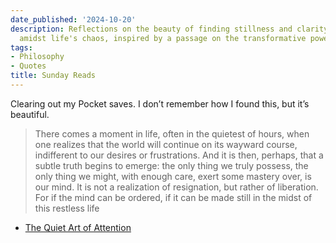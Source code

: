 ```yaml
---
date_published: '2024-10-20'
description: Reflections on the beauty of finding stillness and clarity in the mind
  amidst life's chaos, inspired by a passage on the transformative power of attention.
tags:
- Philosophy
- Quotes
title: Sunday Reads
---
```


Clearing out my Pocket saves. I don’t remember how I found this, but it’s beautiful.

> There comes a moment in life, often in the quietest of hours, when one realizes that the world will continue on its wayward course, indifferent to our desires or frustrations. And it is then, perhaps, that a subtle truth begins to emerge: the only thing we truly possess, the only thing we might, with enough care, exert some mastery over, is our mind. It is not a realization of resignation, but rather of liberation. For if the mind can be ordered, if it can be made still in the midst of this restless life

- [The Quiet Art of Attention](https://billwear.github.io/art-of-attention.html)